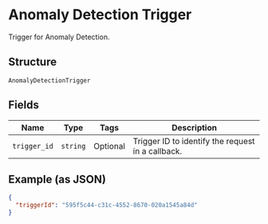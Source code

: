 
# Anomaly Detection Trigger

Trigger for Anomaly Detection.

## Structure

`AnomalyDetectionTrigger`

## Fields

| Name | Type | Tags | Description |
|  --- | --- | --- | --- |
| `trigger_id` | `string` | Optional | Trigger ID to identify the request in a callback. |

## Example (as JSON)

```json
{
  "triggerId": "595f5c44-c31c-4552-8670-020a1545a84d"
}
```

